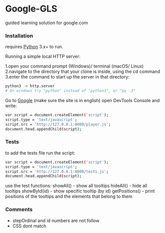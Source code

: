 # Google-GLS

guided learning solution for google.com

### Installation

requires [Python](https://www.python.org/) 3.x+ to run.

Running a simple local HTTP server:

1.open your command prompt (Windows)/ terminal (macOS/ Linux)
2.navigate to the directory that your clone is inside, using the cd command
3.enter the command to start up the server in that directory:

```sh
python3 -m http.server
# On windows try "python" instead of "python3", or "py -3"
```

Go to [Google](google.com) (make sure the site is in english) open DevTools Console and write:

```sh
var script = document.createElement('script');
script.type = 'text/javascript';
script.src = 'http://127.0.0.1:8000/player.js';
document.head.appendChild(script);
```

### Tests

to add the tests file run the script:

```sh
var script = document.createElement('script');
script.type = 'text/javascript';
script.src = 'http://127.0.0.1:8000/tests.js';
document.head.appendChild(script);
```

use the test functions:
showAll() - show all tooltips
hideAll() - hide all tooltips
showById(id) - show specific tooltip (by id)
getPositions() - print positions of the tooltips and the elements that belong to them

### Comments

- stepOrdinal and id numbers are not follow
- CSS dont match
